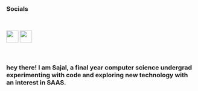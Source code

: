 <!-- <img alt="Sajal's Activity Graph" src="https://activity-graph.herokuapp.com/graph?username=Sajal24&theme=nightowl&area=true" width="100%"> -->

 ## 
 
 ### Socials
<br>
<p align="left"> <a href="https://www.twitter.com/SajalShlan" target="_blank" rel="noreferrer"><img src="https://raw.githubusercontent.com/danielcranney/readme-generator/main/public/icons/socials/twitter.svg" width="32" height="32" /></a>  <a href="https://www.linkedin.com/in/sajal-sharma-200885211" target="_blank" rel="noreferrer"><img src="https://raw.githubusercontent.com/danielcranney/readme-generator/main/public/icons/socials/linkedin.svg" width="32" height="32" margin-right:2px/></a></p>

<br>
<h3>hey there! I am Sajal, a final year computer science undergrad experimenting with code and exploring new technology with an interest in SAAS.</h3>

<!--
 <img  src="https://github-readme-stats.vercel.app/api?username=Sajal24&show_icons=true&count_private=true&theme=material-palenight" width="48%" align="right">  
 <img  src="https://github-readme-streak-stats.herokuapp.com/?user=Sajal24&theme=material-palenight" width="48%"> 
 -->
 
<!--  [![Top Langs](https://github-readme-stats.vercel.app/api/top-langs/?username=Sajal24&theme=material-palenight)](https://github.com/Sajal24/github-readme-stats)
 
 <a href="https://github.com/Sajal24/github-readme-stats">
  <img align="center" src="https://github-readme-stats.vercel.app/api/pin/?username=Sajal24&repo=github-readme-stats" />
</a>
<a href="https://github.com/Sajal24/convoychat">
  <img align="center" src="https://github-readme-stats.vercel.app/api/pin/?username=Sajal24&repo=%-Vanilla-JS-Projects" />
</a> -->

<!-- material-palenight -->
